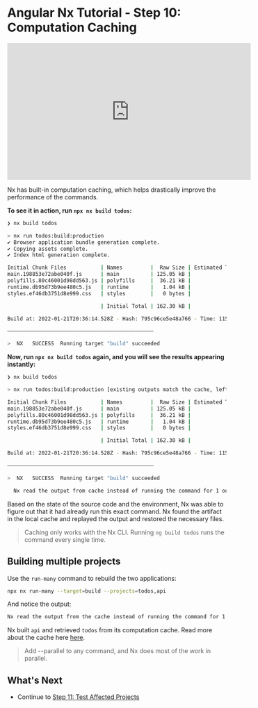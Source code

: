 # Angular Nx Tutorial - Step 10: Computation Caching

<iframe loading="lazy" width="560" height="315" src="https://www.youtube.com/embed/HX3--ilBhBs" frameborder="0" allow="accelerometer; autoplay; encrypted-media; gyroscope; picture-in-picture; fullscreen"></iframe>

Nx has built-in computation caching, which helps drastically improve the performance of the commands.

**To see it in action, run `npx nx build todos`:**

```bash
❯ nx build todos

> nx run todos:build:production
✔ Browser application bundle generation complete.
✔ Copying assets complete.
✔ Index html generation complete.

Initial Chunk Files           | Names         |  Raw Size | Estimated Transfer Size
main.198853e72abe040f.js      | main          | 125.05 kB |                35.88 kB
polyfills.80c46001d98dd563.js | polyfills     |  36.21 kB |                11.49 kB
runtime.db95d73b9ee480c5.js   | runtime       |   1.04 kB |               599 bytes
styles.ef46db3751d8e999.css   | styles        |   0 bytes |                       -

                              | Initial Total | 162.30 kB |                47.96 kB

Build at: 2022-01-21T20:36:14.528Z - Hash: 795c96ce5e48a766 - Time: 11596ms

———————————————————————————————————————————————

>  NX   SUCCESS  Running target "build" succeeded
```

**Now, run `npx nx build todos` again, and you will see the results appearing instantly:**

```bash
❯ nx build todos

> nx run todos:build:production [existing outputs match the cache, left as is]

Initial Chunk Files           | Names         |  Raw Size | Estimated Transfer Size
main.198853e72abe040f.js      | main          | 125.05 kB |                35.88 kB
polyfills.80c46001d98dd563.js | polyfills     |  36.21 kB |                11.49 kB
runtime.db95d73b9ee480c5.js   | runtime       |   1.04 kB |               599 bytes
styles.ef46db3751d8e999.css   | styles        |   0 bytes |                       -

                              | Initial Total | 162.30 kB |                47.96 kB

Build at: 2022-01-21T20:36:14.528Z - Hash: 795c96ce5e48a766 - Time: 11596ms

———————————————————————————————————————————————

>  NX   SUCCESS  Running target "build" succeeded

  Nx read the output from cache instead of running the command for 1 out of 1 tasks.
```

Based on the state of the source code and the environment, Nx was able to figure out that it had already run this exact command. Nx found the artifact in the local cache and replayed the output and restored the necessary files.

> Caching only works with the Nx CLI. Running `ng build todos` runs the command every single time.

## Building multiple projects

Use the `run-many` command to rebuild the two applications:

```sh
npx nx run-many --target=build --projects=todos,api
```

And notice the output:

```bash
Nx read the output from the cache instead of running the command for 1 out of 2 tasks.
```

Nx built `api` and retrieved `todos` from its computation cache. Read more about the cache here [here](/using-nx/caching).

> Add --parallel to any command, and Nx does most of the work in parallel.

## What's Next

- Continue to [Step 11: Test Affected Projects](/angular-tutorial/11-test-affected-projects)
